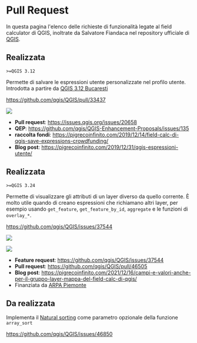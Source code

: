 # Pull Request

In questa pagina l'elenco delle richieste di funzionalità legate al field calculator di QGIS, inoltrate da Salvatore Fiandaca nel repository ufficiale di [QGIS](https://github.com/qgis/QGIS).

## Realizzata

`>=QGIS 3.12`

Permette di salvare le espressioni utente personalizzate nel profilo utente. Introdotta a partire da [QGIS 3.12 Bucaresti](https://hfcqgis.opendatasicilia.it/release/novita_312/)

<https://github.com/qgis/QGIS/pull/33437>

![](https://pigrecoinfinito.files.wordpress.com/2019/12/image-28.png)

- **Pull request**: <https://issues.qgis.org/issues/20658>
- **QEP**: <https://github.com/qgis/QGIS-Enhancement-Proposals/issues/135>
- **raccolta fondi**: <https://pigrecoinfinito.com/2019/12/14/field-calc-di-qgis-save-expressions-crowdfunding/>
- **Blog post**: <https://pigrecoinfinito.com/2019/12/31/qgis-espressioni-utente/>

## Realizzata

`>=QGIS 3.24`

Permette di visualizzare gli attributi di un layer diverso da quello corrente. È molto utile quando di creano espressioni che richiamano altri layer, per esempio usando `get_feature`, `get_feature_by_id`, `aggregate` e le funzioni di `overlay_*`.

<https://github.com/qgis/QGIS/issues/37544>

![](https://user-images.githubusercontent.com/7631137/86370780-6d12b600-bc80-11ea-8a48-e1177eb6b056.png)

![](https://pigrecoinfinito.files.wordpress.com/2021/12/image-7.png)

- **Feature request**: <https://github.com/qgis/QGIS/issues/37544>
- **Pull request**: <https://github.com/qgis/QGIS/pull/46505>
- **Blog post**: <https://pigrecoinfinito.com/2021/12/16/campi-e-valori-anche-per-il-gruppo-layer-mappa-del-field-calc-di-qgis/>
- Finanziata da [ARPA Piemonte](http://www.arpa.piemonte.it/)

## Da realizzata

Implementa il [Natural sorting](https://en.wikipedia.org/wiki/Natural_sort_order) come parametro opzionale della funzione `array_sort`

<https://github.com/qgis/QGIS/issues/46850>